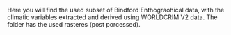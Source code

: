 Here you will find the used subset of Bindford Enthograohical data, with the climatic variables extracted and derived using WORLDCRIM V2 data.
The folder has the used rasteres (post porcessed).
